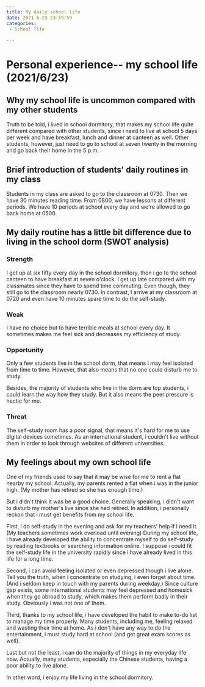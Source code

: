 ```yaml
---
title: My daily school life
date: 2021-6-23 23:59:59
categories:
 - School life
 
---
```


# Personal experience-- my school life (2021/6/23)

## Why my school life is uncommon compared with my other students

Truth to be told, i lived in school dormitory, that makes my school life quite different compared with other students, since i need to live at school 5 days per week and have breakfast, lunch and dinner at canteen as well. Other students, however, just need to go to school at seven twenty in the morning and go back their home in the 5 p.m.

## Brief introduction of students' daily routines in my class

 Students in my class are asked to go to the classroom at 0730. Then we have 30 minutes reading time. From 0800, we have lessons at different periods. We have 10 periods at school every day and we're allowed to go back home at 0500.

## My daily routine has a little bit difference due to living in the school dorm (SWOT analysis)

### Strength

I get up at six fifty every day in the school dormitory, then i go to the school canteen to have breakfast at seven o'clock. I get up late compared with my classmates since they have to spend time commuting. Even though, they still go to the classroom nearly 0730. In contrast, I arrive at my classroom at 0720 and even have 10 minutes spare time to do the self-study.

### Weak

I have no choice but to have terrible meals at school every day. It sometimes makes me feel sick and decreases my efficiency of study.

### Opportunity

Only a few students live in the school dorm, that means i may feel isolated from time to time. However, that also means that no one could disturb me to study.

Besides, the majority of students who live in the dorm are top students, i could learn the way how they study. But it also means the peer pressure is hectic for me.

### Threat

The self-study room has a poor signal, that means it's hard for me to use digital devices sometimes. As an international student, i couldn't live without them in order to look through websites of different universities.

## My feelings about my own school life

One of my friends used to say that it may be wise for me to rent a flat nearby my school. Actually, my parents rented a flat when i was in the junior high. (My mother has retired so she has enough time.)

But i didn't think it was be a good choice. Generally speaking, i didn't want to disturb my mother's live since she had retired. In addition, i personally reckon that i must get benefits from my school life. 

First, i do self-study in the evening and ask for my teachers' help if i need it. (My teachers sometimes work overload until evening) During my school life, i have already developed the ability to concentrate myself to do self-study by reading textbooks or searching information online. I suppose i could fit the self-study life in the university rapidly since i have already lived in this life for a long time.

Second, i can avoid feeling isolated or even depressed though i live alone. Tell you the truth, when i concentrate on studying, i even forget about time. (And i seldom keep in touch with my parents during  weekday.)  Since culture gap exists, some international students may feel depressed and homesick when they go abroad to study, which makes them perform badly in their study. Obviously i was not one of them.


Third, thanks to my school life, i have developed the habit to make to-do list to manage my time properly. Many students, including me, feeling relaxed and wasting their time at home. 
As i don't have any way to do the entertainment, i must study hard at school (and get great exam scores as well).

Last but not the least, i can do the majority of things in my everyday life now. Actually, many students, especially the Chinese students, having a poor ability to live alone.

In other word, i enjoy my life living in the school dormitory.
